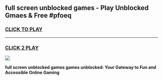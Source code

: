 
## full screen unblocked games - Play Unblocked Gmaes & Free #pfoeq
<h3>
<a href="https://news.freeplayer.one?title=full_screen_unblocked_games&ref=24F">CLICK TO PLAY</a></h3>
<hr>

<h3>
<a href="https://news.freeplayer.one?title=full_screen_unblocked_games&ref=24F">CLICK 2 PLAY</a>
  
</h3>

<a href="https://news.freeplayer.one?title=full_screen_unblocked_games&ref=24F/"><img src="https://clearcache.store/games.png"></a>


**full screen unblocked games games unblocked: Your Gateway to Fun and Accessible Online Gaming**
